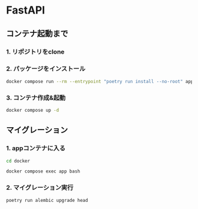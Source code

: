 # FastAPI
## コンテナ起動まで
### 1. リポジトリをclone

### 2. パッケージをインストール

```bash
docker compose run --rm --entrypoint "poetry run install --no-root" app
```

### 3. コンテナ作成&起動

```bash
docker compose up -d
```
## マイグレーション
### 1. appコンテナに入る

```bash
cd docker
```

```bash
docker compose exec app bash
```

### 2. マイグレーション実行

```bash
poetry run alembic upgrade head
```
